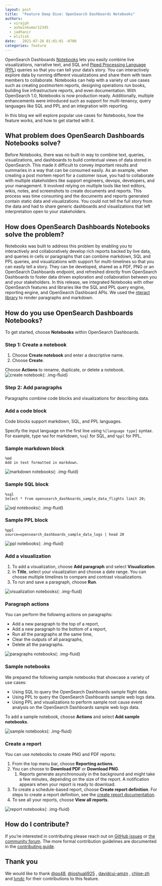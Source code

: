 ```yaml
---
layout: post
title:  "Feature Deep Dive: OpenSearch Dashboards Notebooks"
authors: 
  - virajph
  - ashwinkumar12345
  - jadhanir
  - elifish
date:   2021-07-26 01:01:01 -0700
categories: feature
---
```


OpenSearch Dashboards [Notebooks](https://opensearch.org/docs/dashboards/notebooks/) lets you easily combine live visualizations, narrative text, and SQL and [Piped Processing Language (PPL)](https://opensearch.org/docs/search-plugins/ppl/index/) queries so that you can tell your data’s story. You can interactively explore data by running different visualizations and share them with team members to collaborate. Notebooks can help with a variety of use cases such as creating postmortem reports, designing operations run books, building live infrastructure reports, and even documentation.  With OpenSearch 1.0, Notebooks is now production ready. Additionally, multiple enhancements were introduced such as support for multi-tenancy, query languages like SQL and PPL and an integration with reporting.

In this blog we will explore popular use cases for Notebooks, how the feature works, and how to get started with it.

## What problem does OpenSearch Dashboards Notebooks solve?

Before Notebooks, there was no built-in way to combine text, queries, visualizations, and dashboards to build contextual views of data stored in OpenSearch. This made it difficult to convey important results and summaries in a way that can be consumed easily.  As an example, when creating a post mortem report for a customer issue, you had to collaborate with multiple stakeholders like support engineers, devops, developers, and your management. It involved relying on multiple tools like text editors, wikis, notes, and screenshots to create documents and reports. This process was time consuming and the documents and reports generated contain static data and visualizations. You could not tell the full story from the data and had to share generic dashboards and visualizations that left interpretation open to your stakeholders. 

## How does OpenSearch Dashboards Notebooks solve the problem?
Notebooks was built to address this problem by enabling you to interactively and collaboratively develop rich reports backed by live data, and queries in cells or paragraphs that can combine markdown, SQL and PPL queries, and visualizations with support for multi-timelines so that you can easily tell a story. They can be developed, shared as a PDF, PNG or an OpenSearch Dashboards endpoint, and refreshed directly from OpenSearch Dashboards to foster data driven exploration and collaboration between you and your stakeholders. In this release, we integrated Notebooks with other OpenSearch features and libraries like the SQL and PPL query engine, reporting engine, and OpenSearch Dashboard APIs. We used the [nteract library](https://nteract.io/) to render paragraphs and markdown.

## How do you use OpenSearch Dashboards Notebooks?
To get started, choose **Notebooks** within OpenSearch Dashboards.

### Step 1: Create a notebook

1. Choose **Create notebook** and enter a descriptive name.
2. Choose **Create**.

Choose **Actions** to rename, duplicate, or delete a notebook.
![create notebook](/assets/media/blog-images/2021-07-20-feature-highlight-opensearch-dashboards-notebooks/create_notebook.gif){: .img-fluid}

### Step 2: Add paragraphs

Paragraphs combine code blocks and visualizations for describing data.


### Add a code block

Code blocks support markdown, SQL, and PPL languages.

Specify the input language on the first line using `%[language type]` syntax. For example, type `%md` for markdown, `%sql` for SQL, and `%ppl` for PPL.


### Sample markdown block

```
%md
Add in text formatted in markdown.
```

![markdown notebooks](/assets/media/blog-images/2021-07-20-feature-highlight-opensearch-dashboards-notebooks/markdown_notebooks.gif){: .img-fluid}

### Sample SQL block

```
%sql
Select * from opensearch_dashboards_sample_data_flights limit 20;
```
![sql notebooks](/assets/media/blog-images/2021-07-20-feature-highlight-opensearch-dashboards-notebooks/sql_notebooks.gif){: .img-fluid}

### Sample PPL block

```
%ppl
source=opensearch_dashboards_sample_data_logs | head 20
```

![ppl notebooks](/assets/media/blog-images/2021-07-20-feature-highlight-opensearch-dashboards-notebooks/ppl_notebooks.gif){: .img-fluid}

### Add a visualization

1. To add a visualization, choose **Add paragraph** and select **Visualization**.
2. In **Title**, select your visualization and choose a date range. You can choose multiple timelines to compare and contrast visualizations.
3. To run and save a paragraph, choose **Run**.

![visualization notebooks](/assets/media/blog-images/2021-07-20-feature-highlight-opensearch-dashboards-notebooks/visualization_notebooks.gif){: .img-fluid}

### Paragraph actions

You can perform the following actions on paragraphs:


* Add a new paragraph to the top of a report,
* Add a new paragraph to the bottom of a report,
* Run all the paragraphs at the same time,
* Clear the outputs of all paragraphs,
* Delete all the paragraphs.

![paragraphs notebooks](/assets/media/blog-images/2021-07-20-feature-highlight-opensearch-dashboards-notebooks/paragraphs_notebooks.gif){: .img-fluid}

### Sample notebooks

We prepared the following sample notebooks that showcase a variety of use cases:

* Using SQL to query the OpenSearch Dashboards sample flight data.
* Using PPL to query the OpenSearch Dashboards sample web logs data.
* Using PPL and visualizations to perform sample root cause event analysis on the OpenSearch Dashboards sample web logs data.

To add a sample notebook, choose **Actions** and select **Add sample notebooks**.

![sample notebooks](/assets/media/blog-images/2021-07-20-feature-highlight-opensearch-dashboards-notebooks/sample_notebooks.gif){: .img-fluid}

### Create a report

You can use notebooks to create PNG and PDF reports:

1. From the top menu bar, choose **Reporting actions**.
2. You can choose to **Download PDF** or **Download PNG**. 
    1. Reports generate asynchronously in the background and might take a few minutes, depending on the size of the report. A notification appears when your report is ready to download. 
3. To create a schedule-based report, choose **Create report definition**. For steps to create a report definition, see the [create report documentation](https://opensearch.org/docs/dashboards/reporting/#create-reports-using-a-definition).
4. To see all your reports, choose **View all reports**.

![report notebooks](/assets/media/blog-images/2021-07-20-feature-highlight-opensearch-dashboards-notebooks/report_notebooks.gif){: .img-fluid}

## How do I contribute?

If you’re interested in contributing please reach out on [GitHub issues](https://github.com/opensearch-project/dashboards-reports/issues) or [the community forum](https://discuss.opendistrocommunity.dev/). The more formal contribution guidelines are documented in the [contributing guide](https://github.com/opensearch-project/dashboards-reports/blob/main/CONTRIBUTING.md)[](https://github.com/opensearch-project/dashboards-reports/blob/main/CONTRIBUTING.md).

## Thank you

We would like to thank [@ps48](https://github.com/ps48), [@joshuali925](https://github.com/joshuali925) , [davidcui-amzn](https://github.com/davidcui-amzn) , [chloe-zh](https://github.com/chloe-zh) and [lvndc](https://github.com/lvndc) for their contributions to this feature.


